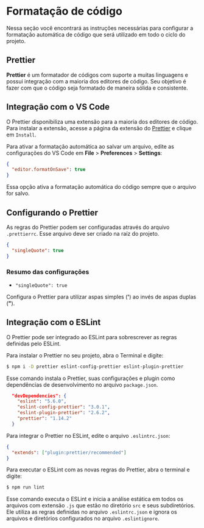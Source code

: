 # Formatação de código

Nessa seção você encontrará as instruções necessárias para configurar a formatação automática de código que será utilizado em todo o ciclo do projeto.

## Prettier

**Prettier** é um formatador de códigos com suporte a muitas linguagens e possui integração com a maioria dos editores de código. Seu objetivo é fazer com que o código seja formatado de maneira sólida e consistente.

## Integração com o VS Code

O Prettier disponibiliza uma extensão para a maioria dos editores de código. Para instalar a extensão, acesse a página da extensão do [Prettier](https://marketplace.visualstudio.com/items?itemName=esbenp.prettier-vscode) e clique em `Install`.

Para ativar a formatação automática ao salvar um arquivo, edite as configurações do VS Code em **File** > **Preferences** > **Settings**:

```json
{
  "editor.formatOnSave": true
}
```

Essa opção ativa a formatação automática do código sempre que o arquivo for salvo.

## Configurando o Prettier

As regras do Prettier podem ser configuradas através do arquivo `.prettierrc`. Esse arquivo deve ser criado na raíz do projeto.

```json
{
  "singleQuote": true
}
```

### Resumo das configurações

- `"singleQuote": true`

Configura o Prettier para utilizar aspas simples (**'**) ao invés de aspas duplas (**"**).

## Integração com o ESLint

O Prettier pode ser integrado ao ESLint para sobrescrever as regras definidas pelo ESLint.

Para instalar o Prettier no seu projeto, abra o Terminal e digite:

```bash
$ npm i -D prettier eslint-config-prettier eslint-plugin-prettier
```

Esse comando instala o Prettier, suas configurações e plugin como dependências de desenvolvimento no arquivo `package.json`.

```json
  "devDependencies": {
    "eslint": "5.6.0",
    "eslint-config-prettier": "3.0.1",
    "eslint-plugin-prettier": "2.6.2",
    "prettier": "1.14.2"
  }
```

Para integrar o Prettier no ESLint, edite o arquivo `.eslintrc.json`:

```json
{
  "extends": ["plugin:prettier/recommended"]
}
```

Para executar o ESLint com as novas regras do Prettier, abra o terminal e digite:

```bash
$ npm run lint
```

Esse comando executa o ESLint e inicia a análise estática em todos os arquivos com extensão `.js` que estão no diretório `src` e seus subdiretórios. Ele utiliza as regras definidas no arquivo `.eslintrc.json` e ignora os arquivos e diretórios configurados no arquivo `.eslintignore`.
